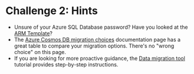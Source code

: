 # Challenge 2: Hints

- Unsure of your Azure SQL Database password? Have you looked at the [ARM Template](https://github.com/MSUSDEV/cosmosdb_app_modernization/blob/fb8685af8a93301801d9f612b35c9dd791de2d79/armdeploy.json#L13)?
- The [Azure Cosmos DB migration choices](https://docs.microsoft.com/azure/cosmos-db/cosmosdb-migrationchoices#azure-cosmos-db-sql-api) documentation page has a great table to compare your migration options. There's no "wrong choice" on this page.
- If you are looking for more proactive guidance, the [Data migration tool](https://docs.microsoft.com/azure/cosmos-db/import-data) tutorial provides step-by-step instructions.
